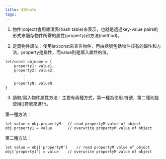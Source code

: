 ```yaml
---
title: U19note
tags:
---
```


1. 物件(object)會用雜湊表(hash table)來表示，也就是透過key-value pairs的形式來儲存物件所需的屬性(property)和方法(method)。

2. 定義物件語法：使用let/const來宣告物件，再由括號包括物件該有的屬性和方法，property是屬性，而value則是填入屬性的值。

```
let/const objname = {
	property1: value1,
	property2: value2,
		.
		.
	propertyN: valueN
}
```

3. 讀取/寫入物件屬性方法：主要有兩種方式，第一種為使用.符號，第二種則是使用[]符號來進行。

第一種方法：

```
let value = obj.propertyM	// read propertyM value of object
obj.property1 = value		// overwrite propertyM value of object
```

第二種方法：

```
let value = obj['propertyM']	// read propertyM value of object
obj['property1'] = value	// overwrite propertyM value of object

```

